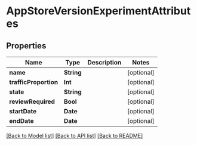 # AppStoreVersionExperimentAttributes

## Properties
Name | Type | Description | Notes
------------ | ------------- | ------------- | -------------
**name** | **String** |  | [optional] 
**trafficProportion** | **Int** |  | [optional] 
**state** | **String** |  | [optional] 
**reviewRequired** | **Bool** |  | [optional] 
**startDate** | **Date** |  | [optional] 
**endDate** | **Date** |  | [optional] 

[[Back to Model list]](../README.md#documentation-for-models) [[Back to API list]](../README.md#documentation-for-api-endpoints) [[Back to README]](../README.md)


